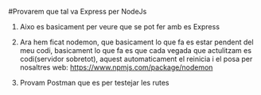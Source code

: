 #Provarem que tal va Express per NodeJs



1.  Aixo es basicament per veure que se pot fer amb es Express 

2.  Ara hem ficat nodemon, que basicament lo que fa es estar pendent del meu codi, basicament lo que fa es que cada vegada que actulitzam es codi(servidor sobretot), aquest automaticament el reinicia i el posa per nosaltres web: https://www.npmjs.com/package/nodemon

3. Provam Postman que es per testejar les rutes